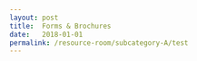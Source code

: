 ```yaml
---
layout: post
title:  Forms & Brochures
date:   2018-01-01
permalink: /resource-room/subcategory-A/test
---
```

